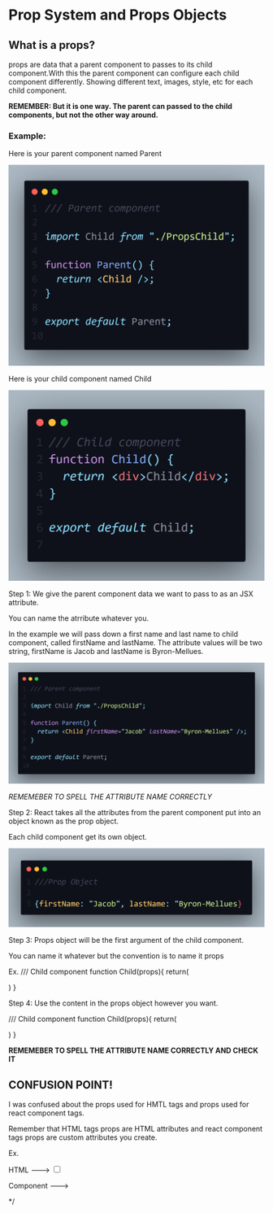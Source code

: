 <h1>Prop System and Props Objects</h1>

<h2>What is a props?</h2>
<p>
    props are data that a parent component to passes to its child component.With this the parent component can configure each child component differently. Showing different text, images, style, etc for each child component.
</p>

<strong>
  REMEMBER: But it is one way. The parent can passed to the child components, but not the other way around.
</strong>

<h3>Example:</h3>
<p>Here is your parent component named Parent</p>
<img src="./images/parent-component.png" alt="code block" />

<p>Here is your child component named Child</p>
<img src="./images/child-component.png" alt="code block" />

<p>
 Step 1: We give the parent component data we want to pass to as an JSX attribute.
</p>

<p>You can name the atrribute whatever you.</p>
 
<p> In the example we will pass down a first name and last name to child component, called firstName and lastName.
 The attribute values will be two string, firstName is Jacob and lastName is Byron-Mellues.</p>

<img src="./images/parent-props-image-2.png" alt="code block">

<em>REMEMEBER TO SPELL THE ATTRIBUTE NAME CORRECTLY</em>

<p>Step 2: React takes all the attributes from the parent component put into an object known as the prop object.</p>

<p>Each child component get its own object.</p>

<img src="./images/prop-object-image.png" alt="code block">

<p>Step 3: Props object will be the first argument of the child component.</p>
<p>You can name it whatever but the convention is to name it props</p>

Ex. /// Child component
function Child(props){
return(

)
}

<p>Step 4: Use the content in the props object however you want.</p>

/// Child component
function Child(props){
return(

<div color={props.color}></div>
)
}

<strong>REMEMEBER TO SPELL THE ATTRIBUTE NAME CORRECTLY AND CHECK IT</strong>

<h2>CONFUSION POINT!</h2>

<p>I was confused about the props used for HMTL tags and props used for react component tags.</p>

<p>Remember that HTML tags props are HTML attributes and react component tags props are custom attributes you create.</p>

Ex.

HTML ---> <input type="checkbox">

Component ---> <MyName name="John" />

\*/
